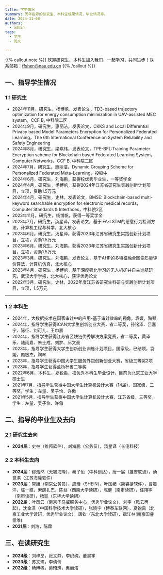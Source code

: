 ```yaml
---
title: 学生情况
summary: 历年指导的研究生、本科生成果情况，毕业情况等。
date: 2024-11-08
authors:
  - admin
tags:
  - 学生
  - 论文

---
```



{{% callout note %}}
欢迎研究生、本科生加入我们，一起学习，共同进步！联系邮箱：ffshen@nau.edu.cn
{{% /callout %}}

## 一、指导学生情况
### 1.1 研究生
- 2024年11月，研究生，杨博帆，发表论文，TD3-based trajectory optimization for energy consumption minimization in UAV-assisted MEC system，CCF B, 中科院二区
- 2024年9月，研究生，惠丽洁，发表论文，CKKS and Local Differential Privacy based Model Parameters Encryption for Personalized Federated Learning，The 6th International Conference on System Reliability and Safety Engineering
- 2024年8月，研究生，梁琪玮，发表论文，TPE-BFL:Training Parameter Encryption scheme for Blockchain based Federated Learning System，Computer Networks，CCF B, 中科院二区
- 2024年7月，研究生，惠丽洁，Dynamic Grouping Scheme for Personalized Federated Meta-Learning，投稿中
- 2024年6月，研究生，刘海鹏，获得校优秀毕业生，一等奖学金
- 2024年4月，研究生，杨博帆，获得2024年江苏省研究生实践创新计划项目，立项，资助1.5万元
- 2024年4月，研究生，史林，发表论文，BMSE: Blockchain-based multi-keyword searchable encryption for electronic medical records，Computer Standards & Interfaces，中科院2区
- 2023年11月，研究生，杨博帆，获得一等奖学金
- 2023年7月，研究生，汤星译，发表论文，基于iFA-LSTM的恶意行为检测方法，计算机工程与科学，北大核心
- 2023年6月，研究生，汤星译，获得2023年江苏省研究生实践创新计划项目，立项，资助1.5万元
- 2023年6月，研究生，刘海鹏，获得2023年江苏省研究生实践创新计划项目，立项，资助1.5万元
- 2023年3月，研究生，刘海鹏，发表论文，基于AHP的多特征融合图像质量评价算法，计算机仿真，北大核心
- 2023年4月，研究生，杨博帆，基于深度强化学习的无人机矿井自主巡航研究，武汉大学学报，北大核心，获评优秀论文
- 2022年3月，研究生，史林，2022年度江苏省研究生科研与实践创新计划项目，立项，1.5万元

---

### 1.2 本科生
- 2024年，大数据技术在国家审计中的应用-基于审计效率的视角，袁媛，陶琴
- 2024年，指导学生获得iCAN大学生创新创业大赛，省二等奖，孙铭泽、吕嘉宁、陈征、刘可儿、王巾嘉
- 2024年，指导学生获得江苏省区块链优秀解决方案竞赛，省二等奖，黄译乐、陆雨嘉、朱士成、刘梦、邱文豪
- 2023年，指导学生获得大学生创新创业训练计划项目，国家级，已结项，袁媛，颜敏杰，陶琴
- 2023年，指导学生获得中国大学生服务外包创新创业大赛，省级三等奖2项
- 2023年，指导学生获得蓝桥杯省二等奖
- 2022年6月，本科生，夏锐禹，校优秀本科生毕业设计，目前为北京工业大学硕士生
- 2021年7月，指导学生获得中国大学生计算机设计大赛（14届），国家级，二等奖，学生：左量、吴子怡、许傲
- 2021年5月，指导学生获得中国大学生计算机设计大赛，江苏省级，三等奖，学生：左量、吴子怡、许傲

## 二、指导的毕业生及去向
### 2.1 研究生去向
- **2024届**：史林（维邦软件），刘海鹏（公务员），汤星译（长电科技）
### 2.2 本科生去向
- **2024届**：缪浩然（无锡海隆），秦子恒（中科创达），唐一宸（雄安联通），汤觉淇（江苏海隆软件）
- **2023届**：常旭（南京公务员），周瑾（SHEIN），叶国绪（简睿捷软件），曹晨洋，陈一祺，索朗扎巴，陈燚（西南大学读研），陈健（南审读研），任翔宇（南审读研），杨聪（东华大学读研）
- **2022届**：叶风云（南京毕马威服务中心，优秀毕业论文），刘宇（风云再起），沈金泽（中国科学技术大学读研），张晓宇（博泰车联网），夏锐禹（北京工业大学读研，优秀毕业论文），唐钦（东北大学读研），章江林(南京国睿信维) 
- **2021届**：刘浩，陈霖

## 三、在读研究生
- **2024级**：刘梓昂，张文静，李织纯，董昊宇
- **2023级**：苏文璋，李倩倩
- **2022级**：杨博帆，梁琦玮，惠丽洁
